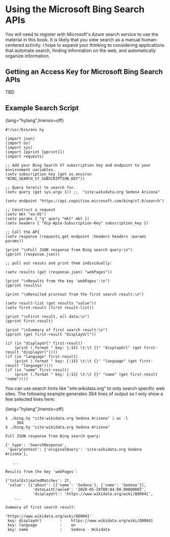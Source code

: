 # Using the Microsoft Bing Search APIs

You will need to register with Microsoft's Azure search service to use the material in this book. It is likely that you view search as a manual human-centered activity. I hope to expand your thinking to considering applications that automate search, finding information on the web, and automatically organize information.

## Getting an Access Key for Microsoft Bing Search APIs

TBD

## Example Search Script

{lang="hylang",linenos=off}
~~~~~~~~
#!/usr/bin/env hy

(import json)
(import os)
(import sys)
(import [pprint [pprint]])
(import requests)

;; Add your Bing Search V7 subscription key and endpoint to your environment variables.
(setv subscription_key (get os.environ "BING_SEARCH_V7_SUBSCRIPTION_KEY"))

;; Query term(s) to search for. 
(setv query (get sys.argv 1)) ;;  "site:wikidata.org Sedona Arizona"

(setv endpoint "https://api.cognitive.microsoft.com/bing/v7.0/search")

;; Construct a request
(setv mkt "en-US")
(setv params { "q" query "mkt" mkt })
(setv headers { "Ocp-Apim-Subscription-Key" subscription_key })

;; Call the API
(setv response (requests.get endpoint :headers headers :params params))

(print "\nFull JSON response from Bing search query:\n")
(pprint (response.json))

;; pull out resuts and print them individually:

(setv results (get (response.json) "webPages"))

(print "\nResults from the key 'webPages':\n")
(pprint results)

(print "\nDetailed printout from the first search result:\n")

(setv result-list (get results "value"))
(setv first-result (first result-list))

(print "\nFirst result, all data:\n")
(pprint first-result)

(print "\nSummary of first search result:\n")
(pprint (get first-result "displayUrl"))

(if (in "displayUrl" first-result)
    (print (.format " key: {:15} \t:\t {}" "displayUrl" (get first-result "displayUrl"))))
(if (in "language" first-result)
    (print (.format " key: {:15} \t:\t {}" "language" (get first-result "language"))))
(if (in "name" first-result)
    (print (.format " key: {:15} \t:\t {}" "name" (get first-result "name"))))
~~~~~~~~

You can use search hints like "site:wikidata.org" to only search specific web sites. The following example generates 364 lines of output so I only show a few selected lines here:

{lang="hylang",linenos=off}
~~~~~~~~
$ ./bing.hy "site:wikidata.org Sedona Arizona" | wc -l
     364
$ ./bing.hy "site:wikidata.org Sedona Arizona"

Full JSON response from Bing search query:

{'_type': 'SearchResponse',
 'queryContext': {'originalQuery': 'site:wikidata.org Sedona Arizona'},
 
   ...

Results from the key 'webPages':

{'totalEstimatedMatches': 27,
 'value': [{'about': [{'name': 'Sedona'}, {'name': 'Sedona'}],
            'dateLastCrawled': '2020-05-24T00:04:00.0000000Z',
            'displayUrl': 'https://www.wikidata.org/wiki/Q80041',
    ...

Summary of first search result:

'https://www.wikidata.org/wiki/Q80041'
 key: displayUrl      	:	 https://www.wikidata.org/wiki/Q80041
 key: language        	:	 en
 key: name            	:	 Sedona - Wikidata
~~~~~~~~

